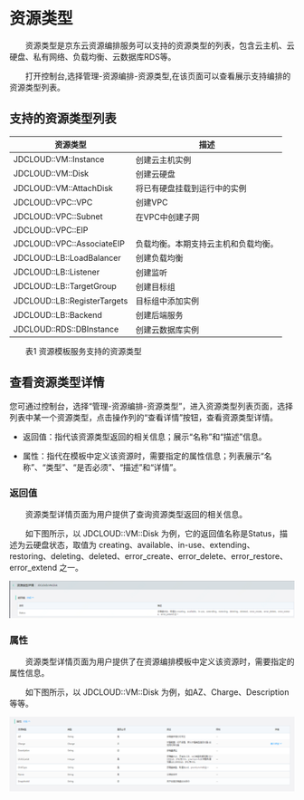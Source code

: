 # 资源类型

　　资源类型是京东云资源编排服务可以支持的资源类型的列表，包含云主机、云硬盘、私有网络、负载均衡、云数据库RDS等。 
 
　　打开控制台,选择管理-资源编排-资源类型,在该页面可以查看展示支持编排的资源类型列表。

## 支持的资源类型列表

 | 资源类型 | 描述 | 
 |---|---|
 |JDCLOUD::VM::Instance |创建云主机实例 |
 |JDCLOUD::VM::Disk | 创建云硬盘|
 |JDCLOUD::VM::AttachDisk| 将已有硬盘挂载到运行中的实例 | 
 |JDCLOUD::VPC::VPC| 创建VPC |
 |JDCLOUD::VPC::Subnet| 在VPC中创建子网 | 
 |JDCLOUD::VPC::EIP |
 |JDCLOUD::VPC::AssociateEIP| 负载均衡。本期支持云主机和负载均衡。
 |JDCLOUD::LB::LoadBalancer| 创建负载均衡 |
 |JDCLOUD::LB::Listener| 创建监听 |
 |JDCLOUD::LB::TargetGroup| 创建目标组 |
 |JDCLOUD::LB::RegisterTargets| 目标组中添加实例 |
 |JDCLOUD::LB::Backend | 创建后端服务 | 
 |JDCLOUD::RDS::DBInstance | 创建云数据库实例 |

　　表1 资源模板服务支持的资源类型 
  
## 查看资源类型详情

您可通过控制台，选择“管理-资源编排-资源类型”，进入资源类型列表页面，选择列表中某一个资源类型，点击操作列的“查看详情”按钮，查看资源类型详情。

- 返回值：指代该资源类型返回的相关信息；展示“名称”和“描述”信息。 

- 属性：指代在模板中定义该资源时，需要指定的属性信息；列表展示“名称”、“类型”、“是否必须”、“描述”和“详情”。

### 返回值

　　资源类型详情页面为用户提供了查询资源类型返回的相关信息。 
  
　　如下图所示，以 JDCLOUD::VM::Disk 为例，它的返回值名称是Status，描述为云硬盘状态，取值为 creating、available、in-use、extending、restoring、deleting、deleted、error_create、error_delete、error_restore、error_extend 之一。
  
![返回值](https://raw.githubusercontent.com/jdclouddocs/cn/resource-orchestration/image/resource/resourcetype002.png)

### 属性

　　资源类型详情页面为用户提供了在资源编排模板中定义该资源时，需要指定的属性信息。
  
　　如下图所示，以 JDCLOUD::VM::Disk 为例，如AZ、Charge、Description等等。

![属性](https://raw.githubusercontent.com/jdclouddocs/cn/resource-orchestration/image/resource/resourcetype003.png)


